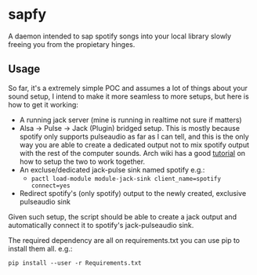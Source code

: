 # sapfy
A daemon intended to sap spotify songs into your local library slowly
freeing you from the propietary hinges.

## Usage
So far, it's a extremely simple POC and assumes a lot of things about your
sound setup, I intend to make it more seamless to more setups, but here is
how to get it working:

- A running jack server (mine is running in realtime not sure if matters)
- Alsa -> Pulse -> Jack (Plugin) bridged setup. This is mostly because spotify 
only supports pulseaudio as far as I can tell, and this is the only way you are
able to create a dedicated output not to mix spotify output with the rest of the
computer sounds. Arch wiki has a good [tutorial](https://wiki.archlinux.org/index.php/PulseAudio/Examples#PulseAudio_through_JACK) on how to setup the two to work together.
- An excluse/dedicated jack-pulse sink named spotify e.g.:
    - `pactl load-module module-jack-sink client_name=spotify connect=yes`
- Redirect spotify's (only spotify) output to the newly created, exclusive
    pulseaudio sink

Given such setup, the script should be able to create a jack output and 
automatically connect it to spotify's jack-pulseaudio sink.

The required dependency are all on requirements.txt you can use pip to install
them all. e.g.:

```
pip install --user -r Requirements.txt 
```
